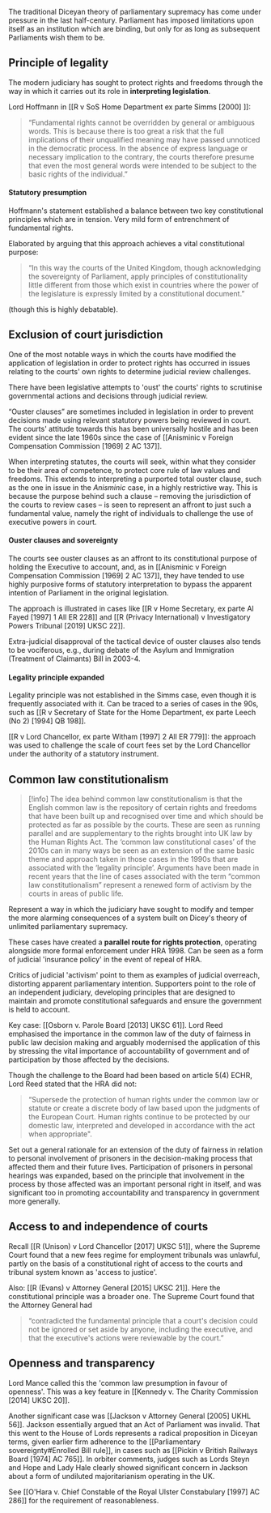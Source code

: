 The traditional Diceyan theory of parliamentary supremacy has come under pressure in the last half-century. Parliament has imposed limitations upon itself as an institution which are binding, but only for as long as subsequent Parliaments wish them to be. 

## Principle of legality

The modern judiciary has sought to protect rights and freedoms through the way in which it carries out its role in **interpreting legislation**. 

Lord Hoffmann in [[R v SoS Home Department ex parte Simms [2000] ]]:
> “Fundamental rights cannot be overridden by general or ambiguous words. This is because there is too great a risk that the full implications of their unqualified meaning may have passed unnoticed in the democratic process. In the absence of express language or necessary implication to the contrary, the courts therefore presume that even the most general words were intended to be subject to the basic rights of the individual.”

#### Statutory presumption

Hoffmann's statement established a balance between two key constitutional principles which are in tension. Very mild form of entrenchment of fundamental rights. 

Elaborated by arguing that this approach achieves a vital constitutional purpose:
> “In this way the courts of the United Kingdom, though acknowledging the sovereignty of Parliament, apply principles of constitutionality little different from those which exist in countries where the power of the legislature is expressly limited by a constitutional document.”

(though this is highly debatable).

## Exclusion of court jurisdiction

One of the most notable ways in which the courts have modified the application of legislation in order to protect rights has occurred in issues relating to the courts' own rights to determine judicial review challenges.

There have been legislative attempts to 'oust' the courts' rights to scrutinise governmental actions and decisions through judicial review. 

“Ouster clauses” are sometimes included in legislation in order to prevent decisions made using relevant statutory powers being reviewed in court. The courts' attitude towards this has been universally hostile and has been evident since the late 1960s since the case of [[Anisminic v Foreign Compensation Commission [1969] 2 AC 137]]. 

When interpreting statutes, the courts will seek, within what they consider to be their area of competence, to protect core rule of law values and freedoms. This extends to interpreting a purported total ouster clause, such as the one in issue in the _Anisminic_ case, in a highly restrictive way. This is because the purpose behind such a clause – removing the jurisdiction of the courts to review cases – is seen to represent an affront to just such a fundamental value, namely the right of individuals to challenge the use of executive powers in court.

#### Ouster clauses and sovereignty

The courts see ouster clauses as an affront to its constitutional purpose of holding the Executive to account, and, as in [[Anisminic v Foreign Compensation Commission [1969] 2 AC 137]], they have tended to use highly purposive forms of statutory interpretation to bypass the apparent intention of Parliament in the original legislation.

The approach is illustrated in cases like [[R v Home Secretary, ex parte Al Fayed [1997] 1 All ER 228]] and [[R (Privacy International) v Investigatory Powers Tribunal [2019] UKSC 22]]. 

Extra-judicial disapproval of the tactical device of ouster clauses also tends to be vociferous, e.g., during debate of the Asylum and Immigration (Treatment of Claimants) Bill in 2003-4.

#### Legality principle expanded

Legality principle was not established in the Simms case, even though it is frequently associated with it. Can be traced to a series of cases in the 90s, such as [[R v Secretary of State for the Home Department, ex parte Leech (No 2) [1994] QB 198]]. 

[[R v Lord Chancellor, ex parte Witham [1997] 2 All ER 779]]: the approach was used to challenge the scale of court fees set by the Lord Chancellor under the authority of a statutory instrument. 

## Common law constitutionalism
> [!info]
> The idea behind common law constitutionalism is that the English common law is the repository of certain rights and freedoms that have been built up and recognised over time and which should be protected as far as possible by the courts. These are seen as running parallel and are supplementary to the rights brought into UK law by the Human Rights Act.
The ‘common law constitutional cases’ of the 2010s can in many ways be seen as an extension of the same basic theme and approach taken in those cases in the 1990s that are associated with the ‘legality principle’. Arguments have been made in recent years that the line of cases associated with the term “common law constitutionalism” represent a renewed form of activism by the courts in areas of public life.

Represent a way in which the judiciary have sought to modify and temper the more alarming consequences of a system built on Dicey's theory of unlimited parliamentary supremacy. 

These cases have created a **parallel route for rights protection**, operating alongside more formal enforcement under HRA 1998. Can be seen as a form of judicial 'insurance policy' in the event of repeal of HRA. 

Critics of judicial 'activism' point to them as examples of judicial overreach, distorting apparent parliamentary intention. Supporters point to the role of an independent judiciary, developing principles that are designed to maintain and promote constitutional safeguards and ensure the government is held to account. 

Key case: [[Osborn v. Parole Board [2013] UKSC 61]]. Lord Reed emphasised the importance in the common law of the duty of fairness in public law decision making and arguably modernised the application of this by stressing the vital importance of accountability of government and of participation by those affected by the decisions.

Though the challenge to the Board had been based on article 5(4) ECHR, Lord Reed stated that the HRA did not:

> “Supersede the protection of human rights under the common law or statute or create a discrete body of law based upon the judgments of the European Court. Human rights continue to be protected by our domestic law, interpreted and developed in accordance with the act when appropriate".

Set out a general rationale for an extension of the duty of fairness in relation to personal involvement of prisoners in the decision-making process that affected them and their future lives. Participation of prisoners in personal hearings was expanded, based on the principle that involvement in the process by those affected was an important personal right in itself, and was significant too in promoting accountability and transparency in government more generally.

## Access to and independence of courts

Recall [[R (Unison) v Lord Chancellor [2017] UKSC 51]], where the Supreme Court found that a new fees regime for employment tribunals was unlawful, partly on the basis of a constitutional right of access to the courts and tribunal system known as 'access to justice'. 

Also: [[R (Evans) v Attorney General [2015] UKSC 21]]. Here the constitutional principle was a broader one. The Supreme Court found that the Attorney General had 
> “contradicted the fundamental principle that a court's decision could not be ignored or set aside by anyone, including the executive, and that the executive's actions were reviewable by the court.”

## Openness and transparency

Lord Mance called this the 'common law presumption in favour of openness'. This was a key feature in [[Kennedy v. The Charity Commission [2014] UKSC 20]]. 

Another significant case was [[Jackson v Attorney General [2005] UKHL 56]]. Jackson essentially argued that an Act of Parliament was invalid. That this went to the House of Lords represents a radical proposition in Diceyan terms, given earlier firm adherence to the [[Parliamentary sovereignty#Enrolled Bill rule]], in cases such as [[Pickin v British Railways Board [1974] AC 765]]. In orbiter comments, judges such as Lords Steyn and Hope and Lady Hale clearly showed significant concern in Jackson about a form of undiluted majoritarianism operating in the UK.

See [[O'Hara v. Chief Constable of the Royal Ulster Constabulary [1997] AC 286]] for the requirement of reasonableness. 